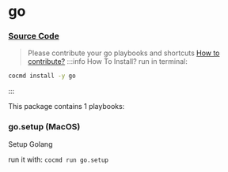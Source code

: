 # go
### [ Source Code ](https://github.com/cocmd/hub/tree/master/packages/go)
> Please contribute your go playbooks and shortcuts
> [How to contribute?](https://cocmd.org/docs/contributing)
:::info How To Install?
run in terminal:
```bash
cocmd install -y go
```
:::


This package contains 1 playbooks:

### go.setup (MacOS)
Setup Golang

run it with: `cocmd run go.setup`




